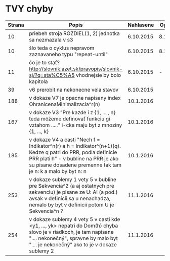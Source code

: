 # TVY chyby

| Strana | Popis | Nahlasene | Opravene |
| ------ | ----- | --------- | -------- |
| 10     | priebeh stroja ROZDIEL(1, 2) jednotka sa nezmazala v s3 | 6.10.2015 | 8.10.2015 |
| 10     | šlo teda o cyklus nepravom zaznavaneho typu "repeat-until" | 6.10.2015 | 8.10.2015 |
| 11     | čo je to stať? http://slovnik.azet.sk/pravopis/slovnik-sj/?q=sta%C5%A5 vhodnejsie by bolo kapitola | 6.10.2015 | - |
| 39 | v6 prerobit na nekonecne vela stavov | 6.10.2015 | |
| 188 | v dokaze V7 je opacne napisany index OhranicenaMinimalizacia^r(n) | 10.1.2016 | |
| 167 | v dokaze V3 "Pre kazde i z {1, ... , n} teda môžeme definovať funkciu gi vztahom ....." i-cka maju byt z mnoziny {1, ..., k} | 10.1.2016 | |
| 185 | v dokaze V4 a casti "Nech f = Indikator^n(r) a h = Indikator^(n+1)(q). Kedze q patri do PRR, podla definicie PRR plati h" - v bubline na PRR je ako su pisane dosadene premenne tak tam je n: k a malo by byt n: n | 10.1.2016 | |
| 253 | v dokaze sublemy 1 vety 5 v bubline pre Sekvencia^2 (a aj ostatnych pre sekvenciu) je pisane ze U: Ai (a pod.) avsak v definicii sa u nenachadza, nemalo by byt v definicii potom U je Sekvencia^n ? | 11.1.2016 | |
| 254 | v dokaze sublemy 4 vety 5 v casti kde <y1, ..., yk> nepatri do Dom(h) chyba slovo je v riadkoch, je tam napisane ".... nekonečný", spravne by malo byt ".... je nekonečný" ako to je v dokaze sublemy 2 | 11.1.2016 | |
